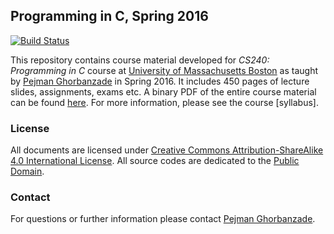## Programming in C, Spring 2016
[![Build Status](https://travis-ci.org/ghorbanzade/UMB-CS240-2016S.svg?branch=master)](https://travis-ci.org/ghorbanzade/UMB-CS240-2016S)

This repository contains course material developed for *CS240: Programming in C* course at [University of Massachusetts Boston] as taught by [Pejman Ghorbanzade] in Spring 2016.
It includes 450 pages of lecture slides, assignments, exams etc.
A binary PDF of the entire course material can be found [here](https://github.com/ghorbanzade/UMB-CS240-2016S/releases/download/v1.0/course-material.pdf).
For more information, please see the course [syllabus].

### License
All documents are licensed under [Creative Commons Attribution-ShareAlike 4.0 International License].
All source codes are dedicated to the [Public Domain].

### Contact
For questions or further information please contact [Pejman Ghorbanzade].

[University of Massachusetts Boston]: http://www.umb.edu
[Pejman Ghorbanzade]: http://www.ghorbanzade.com
[Creative Commons Attribution-ShareAlike 4.0 International License]: https://github.com/ghorbanzade/UMB-CS240-2016S/blob/master/LICENSE
[Public Domain]: http://en.wikipedia.org/wiki/Public_Domain
